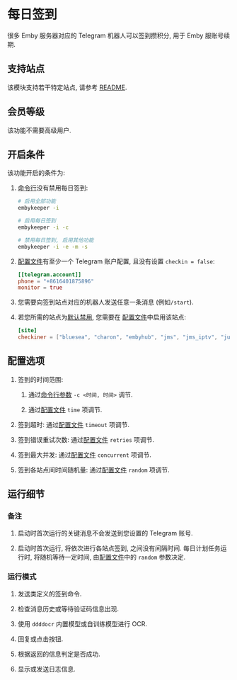 # 每日签到

很多 Emby 服务器对应的 Telegram 机器人可以签到攒积分, 用于 Emby 服账号续期.

## 支持站点

该模块支持若干特定站点, 请参考 [README](https://github.com/emby-keeper/emby-keeper/blob/main/README.md#%E5%8A%9F%E8%83%BD).

## 会员等级

该功能不需要高级用户.

## 开启条件

该功能开启的条件为:

1. [命令行](/guide/命令行参数#%E5%8F%82%E6%95%B0%E8%AF%B4%E6%98%8E)没有禁用每日签到:

   ```bash
   # 启用全部功能
   embykeeper -i

   # 启用每日签到
   embykeeper -i -c

   # 禁用每日签到, 启用其他功能
   embykeeper -i -e -m -s
   ```

2. [配置文件](/guide/配置文件#telegram-%E5%AD%90%E9%A1%B9)有至少一个 Telegram 账户配置, 且没有设置 `checkin = false`:

   ```toml
   [[telegram.account]]
   phone = "+8616401875896"
   monitor = true
   ```

3. 您需要向签到站点对应的机器人发送任意一条消息 (例如`/start`).

4. 若您所需的站点为[默认禁用](https://github.com/emby-keeper/emby-keeper/blob/main/README.md#%E5%8A%9F%E8%83%BD), 您需要在 [配置文件](/guide/配置文件#service-%E5%AD%90%E9%A1%B9)中启用该站点:

   ```toml
   [site]
   checkiner = ["bluesea", "charon", "embyhub", "jms", "jms_iptv", "judog", "ljyy", "magic", "misty", "nebula", "peach", "pornfans", "singularity", "sssq", "temby", "terminus", "zhipian"]
   ```

## 配置选项

1. 签到的时间范围:

   1. 通过[命令行参数](/guide/命令行参数#%E5%8F%82%E6%95%B0%E8%AF%B4%E6%98%8E) `-c <时间, 时间>` 调节.

   2. 通过[配置文件](/guide/配置文件#%E9%A1%B6%E7%BA%A7%E9%A1%B9%E7%9B%AE) `time` 项调节.

2. 签到超时: 通过[配置文件](/guide/配置文件#%E9%A1%B6%E7%BA%A7%E9%A1%B9%E7%9B%AE) `timeout` 项调节.

3. 签到错误重试次数: 通过[配置文件](/guide/配置文件#%E9%A1%B6%E7%BA%A7%E9%A1%B9%E7%9B%AE) `retries` 项调节.

4. 签到最大并发: 通过[配置文件](/guide/配置文件#%E9%A1%B6%E7%BA%A7%E9%A1%B9%E7%9B%AE) `concurrent` 项调节.

5. 签到各站点间时间随机量: 通过[配置文件](/guide/配置文件#%E9%A1%B6%E7%BA%A7%E9%A1%B9%E7%9B%AE) `random` 项调节.

## 运行细节

### 备注

1. 启动时首次运行的关键消息不会发送到您设置的 Telegram 账号.

2. 启动时首次运行, 将依次进行各站点签到, 之间没有间隔时间. 每日计划任务运行时, 将随机等待一定时间, 由[配置文件](/guide/配置文件#%E9%A1%B6%E7%BA%A7%E9%A1%B9%E7%9B%AE)中的 `random` 参数决定.

### 运行模式

1. 发送类定义的签到命令.

2. 检查消息历史或等待验证码信息出现.

3. 使用 `ddddocr` 内置模型或自训练模型进行 OCR.

4. 回复或点击按钮.

5. 根据返回的信息判定是否成功.

6. 显示或发送日志信息.
